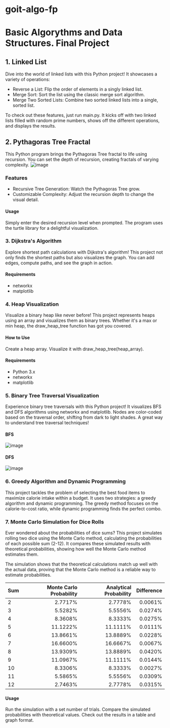 # goit-algo-fp

# Basic Algorythms and Data Structures. Final Project


## 1. Linked List
Dive into the world of linked lists with this Python project! It showcases a variety of operations:
- Reverse a List: Flip the order of elements in a singly linked list.
- Merge Sort: Sort the list using the classic merge sort algorithm.
- Merge Two Sorted Lists: Combine two sorted linked lists into a single, sorted list.

To check out these features, just run main.py. It kicks off with two linked lists filled with random prime numbers, shows off the different operations, and displays the results.

## 2. Pythagoras Tree Fractal
This Python program brings the Pythagoras Tree fractal to life using recursion. You can set the depth of recursion, creating fractals of varying complexity.
![image](https://github.com/user-attachments/assets/2477335e-79b2-4d4c-b7bd-5b62185c257b)

### Features
- Recursive Tree Generation: Watch the Pythagoras Tree grow.
- Customizable Complexity: Adjust the recursion depth to change the visual detail.
#### Usage
Simply enter the desired recursion level when prompted. The program uses the turtle library for a delightful visualization.

### 3. Dijkstra's Algorithm
Explore shortest path calculations with Dijkstra's algorithm! This project not only finds the shortest paths but also visualizes the graph. You can add edges, compute paths, and see the graph in action.

#### Requirements
- networkx
- matplotlib

### 4. Heap Visualization
Visualize a binary heap like never before! This project represents heaps using an array and visualizes them as binary trees. Whether it's a max or min heap, the draw_heap_tree function has got you covered.

#### How to Use
Create a heap array.
Visualize it with draw_heap_tree(heap_array).
#### Requirements
- Python 3.x
- networkx
- matplotlib

### 5. Binary Tree Traversal Visualization
Experience binary tree traversals with this Python project! It visualizes BFS and DFS algorithms using networkx and matplotlib. Nodes are color-coded based on the traversal order, shifting from dark to light shades. A great way to understand tree traversal techniques!

#### BFS
![image](https://github.com/user-attachments/assets/56c555c0-3fdd-448d-aee2-275ed2984a30)

#### DFS
![image](https://github.com/user-attachments/assets/22d871ec-e5c0-4d82-9751-d76e616ce772)


### 6. Greedy Algorithm and Dynamic Programming
This project tackles the problem of selecting the best food items to maximize calorie intake within a budget. It uses two strategies: a greedy algorithm and dynamic programming. The greedy method focuses on the calorie-to-cost ratio, while dynamic programming finds the perfect combo.

### 7. Monte Carlo Simulation for Dice Rolls
Ever wondered about the probabilities of dice sums? This project simulates rolling two dice using the Monte Carlo method, calculating the probabilities of each possible sum (2-12). It compares these simulated results with theoretical probabilities, showing how well the Monte Carlo method estimates them.

The simulation shows that the theoretical calculations match up well with the actual data, proving that the Monte Carlo method is a reliable way to estimate probabilities.

|Sum|Monte Carlo Probability|Analytical Probability| Difference|
|-|-:|-:|-:|
|2|2.7717%|2.7778%|0.0061%|
|3|5.5282%|5.5556%|0.0274%|
|4|8.3608%|8.3333%|0.0275%|
|5|11.1222%|11.1111%|0.0111%|
|6|13.8661%|13.8889%|0.0228%|
|7|16.6600%|16.6667%|0.0067%|
|8|13.9309%|13.8889%|0.0420%|
|9|11.0967%|11.1111%|0.0144%|
|10|8.3306%|8.3333%|0.0027%|
|11|5.5865%|5.5556%|0.0309%|
|12|2.7463%|2.7778%|0.0315%|



#### Usage
Run the simulation with a set number of trials.
Compare the simulated probabilities with theoretical values.
Check out the results in a table and graph format.

